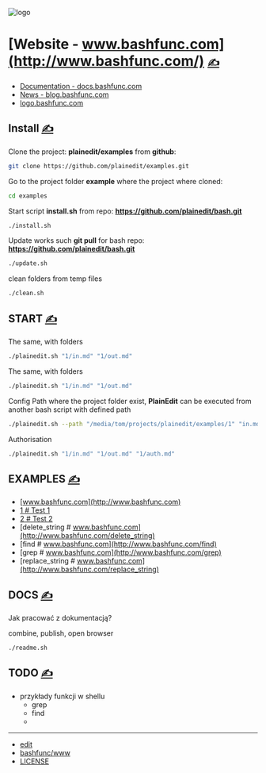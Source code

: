 

![logo](http://logo.bashfunc.com/2/cover.png)

# [Website - www.bashfunc.com](http://www.bashfunc.com/) [<span style='font-size:20px;'>&#x270D;</span>](https://github.com/bashfunc/www/edit/main/DOCS/MENU.md)

+ [Documentation - docs.bashfunc.com](http://docs.bashfunc.com/)
+ [News - blog.bashfunc.com](http://blog.bashfunc.com/)
+ [logo.bashfunc.com](https://logo.bashfunc.com/)




## Install [<span style='font-size:20px;'>&#x270D;</span>](https://github.com/bashfunc/www/edit/main/DOCS/INSTALL.md)


Clone the project: **plainedit/examples** from **github**:
```bash
git clone https://github.com/plainedit/examples.git
```


Go to the project folder **example** where the project where cloned:
```bash
cd examples
```

Start script **install.sh**  from repo: **https://github.com/plainedit/bash.git**
```bash
./install.sh
```

Update works such **git pull** for bash repo: **https://github.com/plainedit/bash.git**
```bash
./update.sh
```

clean folders from temp files
```bash
./clean.sh
```



## START [<span style='font-size:20px;'>&#x270D;</span>](https://github.com/bashfunc/www/edit/main/DOCS/START.md)


The same, with folders
```bash
./plainedit.sh "1/in.md" "1/out.md" 
```

The same, with folders
```bash
./plainedit.sh "1/in.md" "1/out.md" 
```

Config Path where the project folder exist, **PlainEdit** can be executed from another bash script with defined path
```bash
./plainedit.sh --path "/media/tom/projects/plainedit/examples/1" "in.md" "out.md"
```

Authorisation
```bash
./plainedit.sh "1/in.md" "1/out.md" "1/auth.md"
```

## EXAMPLES [<span style='font-size:20px;'>&#x270D;</span>](https://github.com/bashfunc/www/edit/main/DOCS/EXAMPLES.md)

+ [www.bashfunc.com](http://www.bashfunc.com)
+ [1 # Test 1](http://www.bashfunc.com/1)
+ [2 # Test 2](http://www.bashfunc.com/2)
+ [delete_string # www.bashfunc.com](http://www.bashfunc.com/delete_string)
+ [find # www.bashfunc.com](http://www.bashfunc.com/find)
+ [grep # www.bashfunc.com](http://www.bashfunc.com/grep)
+ [replace_string # www.bashfunc.com](http://www.bashfunc.com/replace_string)


## DOCS [<span style='font-size:20px;'>&#x270D;</span>](https://github.com/bashfunc/www/edit/main/DOCS/DOCS.md)

Jak pracować z dokumentacją?


combine, publish, open browser

```bash
./readme.sh
```




## TODO [<span style='font-size:20px;'>&#x270D;</span>](https://github.com/bashfunc/www/edit/main/DOCS/TODO.md)

+ przykłady funkcji w shellu
  + grep
  + find
  +  



---

+ [edit](https://github.com/bashfunc/www/edit/main/README.md)
+ [bashfunc/www](https://github.com/bashfunc/www)
+ [LICENSE](LICENSE)

